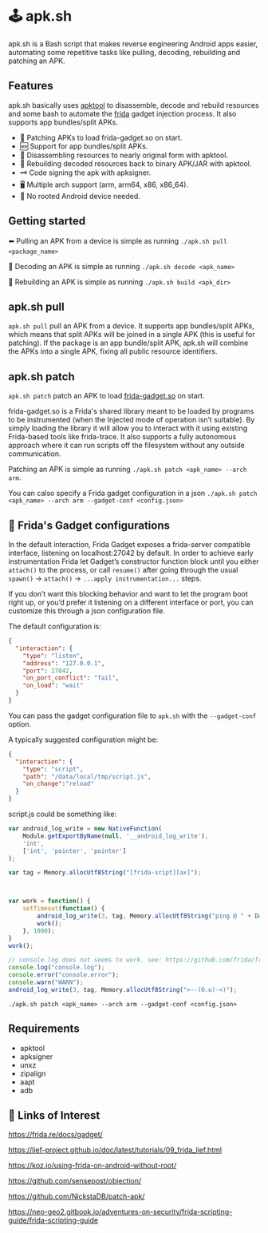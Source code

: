 # :joystick: apk.sh
apk.sh is a Bash script that makes reverse engineering Android apps easier, automating some repetitive tasks like pulling, decoding, rebuilding and patching an APK.


## Features
apk.sh basically uses [apktool](https://ibotpeaches.github.io/Apktool/) to disassemble, decode and rebuild resources and some bash to automate the [frida](https://https://frida.re/) gadget injection process.
It also supports app bundles/split APKs. 

 -  :mushroom: Patching APKs to load frida-gadget.so on start.
 -  :new: Support for app bundles/split APKs.
 -  :wrench: Disassembling resources to nearly original form with apktool.
 -  :nut_and_bolt: Rebuilding decoded resources back to binary APK/JAR with apktool.
 -  :old_key: Code signing the apk with apksigner.
 -  :desktop_computer: Multiple arch support (arm, arm64, x86, x86_64). 
 -  :no_mobile_phones: No rooted Android device needed.


## Getting started
:arrow_left: Pulling an APK from a device is simple as running `./apk.sh pull <package_name>`

:wrench: Decoding an APK is simple as running `./apk.sh decode <apk_name>`

:nut_and_bolt: Rebuilding an APK is simple as running  `./apk.sh build <apk_dir>`


## apk.sh pull
`apk.sh pull` pull an APK from a device.
It supports app bundles/split APKs, which means that split APKs will be joined in a single APK (this is useful for patching). 
If the package is an app bundle/split APK, apk.sh will combine the APKs into a single APK, fixing all public resource identifiers.


## apk.sh patch
`apk.sh patch` patch an APK to load [frida-gadget.so](https://frida.re/docs/gadget/) on start.

frida-gadget.so is a Frida's shared library meant to be loaded by programs to be instrumented (when the Injected mode of operation isn’t suitable). By simply loading the library it will allow you to interact with it using existing Frida-based tools like frida-trace. It also supports a fully autonomous approach where it can run scripts off the filesystem without any outside communication.

Patching an APK is simple as running  `./apk.sh patch <apk_name> --arch arm`.

You can calso specify a Frida gadget configuration in a json `./apk.sh patch <apk_name> --arch arm --gadget-conf <config.json>`

## :mushroom: Frida's Gadget configurations
In the default interaction, Frida Gadget exposes a frida-server compatible interface, listening on localhost:27042 by default. In order to achieve early instrumentation Frida let Gadget’s constructor function block until you either `attach()` to the process, or call `resume()` after going through the usual `spawn()` -> `attach()` -> `...apply instrumentation...` steps.

If you don’t want this blocking behavior and want to let the program boot right up, or you’d prefer it listening on a different interface or port, you can customize this through a json configuration file.

The default configuration is:
```json
{
  "interaction": {
    "type": "listen",
    "address": "127.0.0.1",
    "port": 27042,
    "on_port_conflict": "fail",
    "on_load": "wait"
  }
}
```

You can pass the gadget configuration file to `apk.sh` with the `--gadget-conf` option.

A typically suggested configuration might be:
```json
{
  "interaction": {
    "type": "script",
    "path": "/data/local/tmp/script.js",
    "on_change":"reload"
  }
}
```

script.js could be something like:

```javascript
var android_log_write = new NativeFunction(
    Module.getExportByName(null, '__android_log_write'),
    'int',
    ['int', 'pointer', 'pointer']
);

var tag = Memory.allocUtf8String("[frida-sript][ax]");



var work = function() {
    setTimeout(function() {
        android_log_write(3, tag, Memory.allocUtf8String("ping @ " + Date.now()));
        work();
    }, 1000);
}
work();

// console.log does not seems to work. see: https://github.com/frida/frida/issues/382
console.log("console.log");
console.error("console.error");
console.warn("WARN");
android_log_write(3, tag, Memory.allocUtf8String(">--(O.o)-<)");
```

`./apk.sh patch <apk_name> --arch arm --gadget-conf <config.json>`

## Requirements

- apktool
- apksigner
- unxz
- zipalign
- aapt
- adb


## :page_with_curl: Links of Interest
https://frida.re/docs/gadget/

https://lief-project.github.io/doc/latest/tutorials/09_frida_lief.html

https://koz.io/using-frida-on-android-without-root/

https://github.com/sensepost/objection/

https://github.com/NickstaDB/patch-apk/

https://neo-geo2.gitbook.io/adventures-on-security/frida-scripting-guide/frida-scripting-guide
